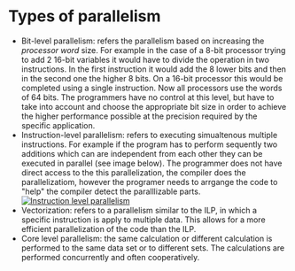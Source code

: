 # Types of parallelism
* Bit-level parallelism: refers the parallelism based on increasing the _processor word_ size. For example in the case of a 8-bit processor trying to add 2 16-bit variables it would have to divide the operation in two instructions. In the first instruction it would add the 8 lower bits and then in the second one the higher 8 bits. On a 16-bit processor this would be completed using a single instruction. Now all processors use the words of 64 bits. The programmers have no control at this level, but have to take into account and choose the appropriate bit size in order to achieve the higher performance possible at the precision required by the specific application. 
* Instruction-level parallelism: refers to executing simualtenous multiple instructions. For example if the program has to perform sequently two additions which can are independent from each other they can be executed in parallel (see image below). The programmer does not have direct access to the this parallelization, the compiler does the parallelizatiom, however the programer needs to arrgange the code to "help" the compiler detect the paralllizable parts.
[![Instruction level parallelism](https://i.pinimg.com/originals/1f/a4/d7/1fa4d7bda58e84045b9456c391d2aa58.png)](https://i.pinimg.com/originals/1f/a4/d7/1fa4d7bda58e84045b9456c391d2aa58.png)
* Vectorization: refers to a parallelism similar to the ILP, in which a specific instruction is apply to multiple data. This allows for a more efficient parallelization of the code than the ILP.
* Core level parallelism: the same calculation or different calculation is performed to the same data set or to different sets. The calculations are performed concurrently and often cooperatively.
